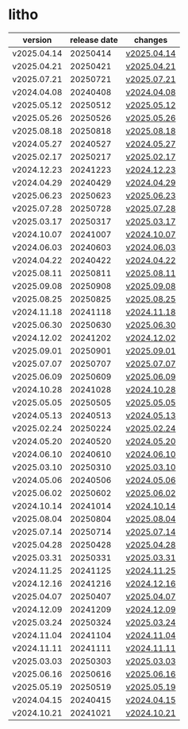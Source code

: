 # litho	


|version|release date|changes|
|---|---|---|
|v2025.04.14|20250414|[v2025.04.14](./v2025.04.14-20250414.md)|
|v2025.04.21|20250421|[v2025.04.21](./v2025.04.21-20250421.md)|
|v2025.07.21|20250721|[v2025.07.21](./v2025.07.21-20250721.md)|
|v2024.04.08|20240408|[v2024.04.08](./v2024.04.08-20240408.md)|
|v2025.05.12|20250512|[v2025.05.12](./v2025.05.12-20250512.md)|
|v2025.05.26|20250526|[v2025.05.26](./v2025.05.26-20250526.md)|
|v2025.08.18|20250818|[v2025.08.18](./v2025.08.18-20250818.md)|
|v2024.05.27|20240527|[v2024.05.27](./v2024.05.27-20240527.md)|
|v2025.02.17|20250217|[v2025.02.17](./v2025.02.17-20250217.md)|
|v2024.12.23|20241223|[v2024.12.23](./v2024.12.23-20241223.md)|
|v2024.04.29|20240429|[v2024.04.29](./v2024.04.29-20240429.md)|
|v2025.06.23|20250623|[v2025.06.23](./v2025.06.23-20250623.md)|
|v2025.07.28|20250728|[v2025.07.28](./v2025.07.28-20250728.md)|
|v2025.03.17|20250317|[v2025.03.17](./v2025.03.17-20250317.md)|
|v2024.10.07|20241007|[v2024.10.07](./v2024.10.07-20241007.md)|
|v2024.06.03|20240603|[v2024.06.03](./v2024.06.03-20240603.md)|
|v2024.04.22|20240422|[v2024.04.22](./v2024.04.22-20240422.md)|
|v2025.08.11|20250811|[v2025.08.11](./v2025.08.11-20250811.md)|
|v2025.09.08|20250908|[v2025.09.08](./v2025.09.08-20250908.md)|
|v2025.08.25|20250825|[v2025.08.25](./v2025.08.25-20250825.md)|
|v2024.11.18|20241118|[v2024.11.18](./v2024.11.18-20241118.md)|
|v2025.06.30|20250630|[v2025.06.30](./v2025.06.30-20250630.md)|
|v2024.12.02|20241202|[v2024.12.02](./v2024.12.02-20241202.md)|
|v2025.09.01|20250901|[v2025.09.01](./v2025.09.01-20250901.md)|
|v2025.07.07|20250707|[v2025.07.07](./v2025.07.07-20250707.md)|
|v2025.06.09|20250609|[v2025.06.09](./v2025.06.09-20250609.md)|
|v2024.10.28|20241028|[v2024.10.28](./v2024.10.28-20241028.md)|
|v2025.05.05|20250505|[v2025.05.05](./v2025.05.05-20250505.md)|
|v2024.05.13|20240513|[v2024.05.13](./v2024.05.13-20240513.md)|
|v2025.02.24|20250224|[v2025.02.24](./v2025.02.24-20250224.md)|
|v2024.05.20|20240520|[v2024.05.20](./v2024.05.20-20240520.md)|
|v2024.06.10|20240610|[v2024.06.10](./v2024.06.10-20240610.md)|
|v2025.03.10|20250310|[v2025.03.10](./v2025.03.10-20250310.md)|
|v2024.05.06|20240506|[v2024.05.06](./v2024.05.06-20240506.md)|
|v2025.06.02|20250602|[v2025.06.02](./v2025.06.02-20250602.md)|
|v2024.10.14|20241014|[v2024.10.14](./v2024.10.14-20241014.md)|
|v2025.08.04|20250804|[v2025.08.04](./v2025.08.04-20250804.md)|
|v2025.07.14|20250714|[v2025.07.14](./v2025.07.14-20250714.md)|
|v2025.04.28|20250428|[v2025.04.28](./v2025.04.28-20250428.md)|
|v2025.03.31|20250331|[v2025.03.31](./v2025.03.31-20250331.md)|
|v2024.11.25|20241125|[v2024.11.25](./v2024.11.25-20241125.md)|
|v2024.12.16|20241216|[v2024.12.16](./v2024.12.16-20241216.md)|
|v2025.04.07|20250407|[v2025.04.07](./v2025.04.07-20250407.md)|
|v2024.12.09|20241209|[v2024.12.09](./v2024.12.09-20241209.md)|
|v2025.03.24|20250324|[v2025.03.24](./v2025.03.24-20250324.md)|
|v2024.11.04|20241104|[v2024.11.04](./v2024.11.04-20241104.md)|
|v2024.11.11|20241111|[v2024.11.11](./v2024.11.11-20241111.md)|
|v2025.03.03|20250303|[v2025.03.03](./v2025.03.03-20250303.md)|
|v2025.06.16|20250616|[v2025.06.16](./v2025.06.16-20250616.md)|
|v2025.05.19|20250519|[v2025.05.19](./v2025.05.19-20250519.md)|
|v2024.04.15|20240415|[v2024.04.15](./v2024.04.15-20240415.md)|
|v2024.10.21|20241021|[v2024.10.21](./v2024.10.21-20241021.md)|
